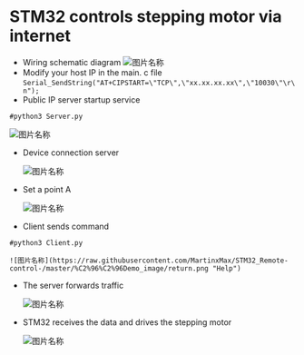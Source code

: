 # STM32 controls stepping motor via internet
* Wiring schematic diagram
![图片名称](https://raw.githubusercontent.com/MartinxMax/STM32_Remote-control-/master/%C2%96%C2%96Demo_image/Wiring_diagram.png "Help")
* Modify your host IP in the main. c file
```Serial_SendString("AT+CIPSTART=\"TCP\",\"xx.xx.xx.xx\",\"10030\"\r\n");```
* Public IP server startup service

```#python3 Server.py```

    
![图片名称](https://raw.githubusercontent.com/MartinxMax/STM32_Remote-control-/master/%C2%96%C2%96Demo_image/Server.png "Help")


* Device connection server

    ![图片名称](https://github.com/MartinxMax/STM32_Remote-control-/blob/master/%C2%96%C2%96Demo_image/head2.png "Help")

* Set a point A

    ![图片名称](https://github.com/MartinxMax/STM32_Remote-control-/blob/master/%C2%96%C2%96Demo_image/A.png?raw=true "Help")

* Client sends command

```#python3 Client.py```

    ![图片名称](https://raw.githubusercontent.com/MartinxMax/STM32_Remote-control-/master/%C2%96%C2%96Demo_image/return.png "Help")

* The server forwards traffic

    ![图片名称](https://raw.githubusercontent.com/MartinxMax/STM32_Remote-control-/master/%C2%96%C2%96Demo_image/run.png "Help")

* STM32 receives the data and drives the stepping motor

    ![图片名称](https://raw.githubusercontent.com/MartinxMax/STM32_Remote-control-/master/%C2%96%C2%96Demo_image/B.png "Help")

